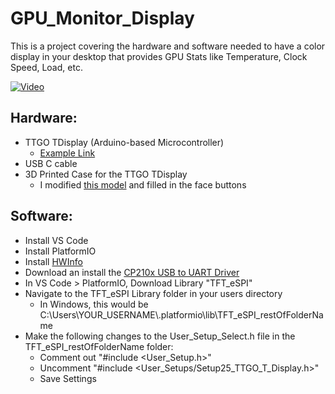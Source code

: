 # GPU_Monitor_Display

This is a project covering the hardware and software needed to have a color display in your desktop that provides GPU Stats like Temperature, Clock Speed, Load, etc.

[![Video](https://img.youtube.com/vi/MVAwSv7tcVc/0.jpg)](https://www.youtube.com/watch?v=MVAwSv7tcVc)

## Hardware:
* TTGO TDisplay (Arduino-based Microcontroller)
  * [Example Link](https://www.aliexpress.com/item/4000059428373.html?spm=a2g0s.9042311.0.0.493c4c4dIXBpsw)
* USB C cable
* 3D Printed Case for the TTGO TDisplay
  * I modified [this model](https://www.thingiverse.com/thing:4501444) and filled in the face buttons

## Software:
* Install VS Code
* Install PlatformIO
* Install [HWInfo](https://www.hwinfo.com/download/)
* Download an install the [CP210x USB to UART Driver](https://www.silabs.com/products/development-tools/software/usb-to-uart-bridge-vcp-drivers)
* In VS Code > PlatformIO, Download Library "TFT_eSPI"
* Navigate to the TFT_eSPI Library folder in your users directory
  * In Windows, this would be C:\Users\YOUR_USERNAME\\.platformio\lib\TFT_eSPI_restOfFolderName
* Make the following changes to the User_Setup_Select.h file in the TFT_eSPI_restOfFolderName folder:
  * Comment out "#include <User_Setup.h>"
  * Uncomment "#include <User_Setups/Setup25_TTGO_T_Display.h>"
  * Save Settings

